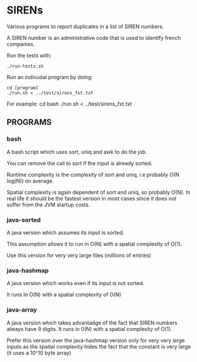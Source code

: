 # SIRENs

Various programs to report duplicates in a list of SIREN numbers.

A SIREN number is an administrative code that is used to identify french
companies.

Run the tests with:

```
./run-tests.sh
```

Run an indivudal program by doing:
```
cd [program]
./run.sh < ../test/sirens_fxt.txt
```

For example:
cd bash
./run.sh < ../test/sirens_fxt.txt

## PROGRAMS

### bash
A bash script which uses sort, uniq and awk to do the job.

You can remove the call to sort if the input is already sorted.

Runtime complexity is the complexity of sort and uniq, i.e probably O(N log(N))
on average.

Spatial complexity is again dependent of sort and uniq, so probably O(N). In
real life it should be the fastest version in most cases since it does not 
suffer from the JVM startup costs.

### java-sorted
A java version which assumes its input is sorted.

This assumption allows it to run in O(N) with a spatial complexity of O(1).

Use this version for very very large files (millions of entries)

### java-hashmap
A java version which works even if its input is not sorted.

It runs in O(N) with a spatial complexity of O(N)

### java-array
A java version which takes advantadge of the fact that SIREN numbers always
have 9 digits. It runs in 0(N) with a spatial complexity of O(1).

Prefer this version over the java-hashmap version only for very very large inputs
as the spatial complexity hides the fact that the constant is very large
(it uses a 10^10 byte array)
